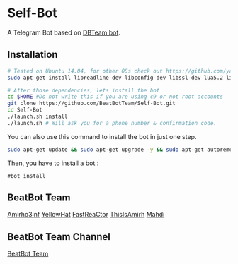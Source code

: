 Self-Bot
============

A Telegram Bot based on [DBTeam bot](https://github.com/Josepdal/DBTeam).

Installation
------------
```bash
# Tested on Ubuntu 14.04, for other OSs check out https://github.com/yagop/telegram-bot/wiki/Installation
sudo apt-get install libreadline-dev libconfig-dev libssl-dev lua5.2 liblua5.2-dev libevent-dev make unzip git redis-server g++ libjansson-dev libpython-dev expat libexpat1-dev
```

```bash
# After those dependencies, lets install the bot
cd $HOME #Do not write this if you are using c9 or not root accounts
git clone https://github.com/BeatBotTeam/Self-Bot.git
cd Self-Bot
./launch.sh install
./launch.sh # Will ask you for a phone number & confirmation code.
```
You can also use this command to install the bot in just one step.
```bash
sudo apt-get update && sudo apt-get upgrade -y && sudo apt-get autoremove && sudo apt-get autoclean && sudo apt-get install libreadline-dev libconfig-dev libssl-dev lua5.2 liblua5.2-dev libevent-dev make unzip git redis-server g++ libjansson-dev libpython-dev expat libexpat1-dev -y && cd $HOME && rm -rf DBTeam && rm -rf .telegram-cli && git clone https://github.com/BeatBotTeam/Self-Bot.git && cd Self-Bot && ./launch.sh install && ./launch.sh
```
Then, you have to install a bot :
```
#bot install
```

BeatBot Team
-----------------

[Amirho3inf](http://telegram.me/amirho3inf)
[YellowHat](http://telegram.me/yellowhat)
[FastReaCtor](http://telegram.me/fastreactor)
[ThisIsAmirh](http://telegram.me/thisisamirh)
[Mahdi](http://telegram.me/rm_ideactive)

BeatBot Team Channel
-----------------

[BeatBot Team](http://telegram.me/beatbot_team)
